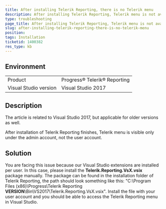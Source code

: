 ```yaml
---
title: After installing Telerik Reporting, there is no Telerik menu
description: After installing Telerik Reporting, Telerik menu is not available from non admin account
type: troubleshooting
page_title: After installing Telerik Reporting, Telerik menu is not available from non admin account
slug: after-installing-telerik-reporting-there-is-no-telerik-menu
position: 
tags: Installation
ticketid: 1400382
res_type: kb
---
```


## Environment
<table>
	<tr>
		<td>Product</td>
		<td>Progress® Telerik® Reporting</td>
	</tr>
	<tr>
		<td>Visual Studio version</td>
		<td>Visual Studio 2017</td>
	</tr>
</table>


## Description
The article is related to Visual Studio 2017, but applicable for older versions as well.

After installation of Telerik Reporting finishes, Telerik menu is visible only under the admin account, not the user account. 

## Solution
You are facing this issue because our Visual Studio extensions are installed per user. In this case, please install the **Telerik.Reporting.VsX.vsix** package manually. The package can be found in the installation folder of Telerik Reporting, the path should look something like this: "C:\Program Files (x86)\Progress\Telerik Reporting **VERSION**\Bin\VS2017\Telerik.Reporting.VsX.vsix". Install the file with your user account and you should be able to access the Telerik Reporting menu in Visual Studio.

